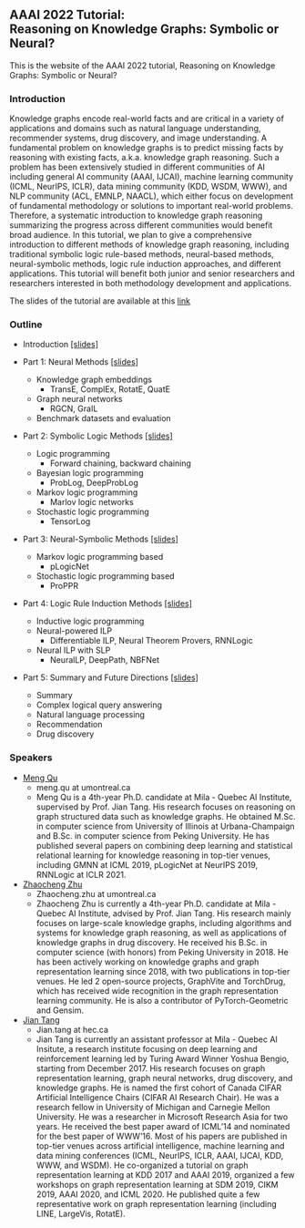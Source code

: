 ## AAAI 2022 Tutorial: <br>Reasoning on Knowledge Graphs: Symbolic or Neural?

This is the website of the AAAI 2022 tutorial, Reasoning on Knowledge Graphs: Symbolic or Neural?

### Introduction

Knowledge graphs encode real-world facts and are critical in a variety of applications and domains such as natural language understanding, recommender systems, drug discovery, and image understanding. A fundamental problem on knowledge graphs is to predict missing facts by reasoning with existing facts, a.k.a. knowledge graph reasoning. Such a problem has been extensively studied in different communities of AI including general AI community (AAAI, IJCAI), machine learning community (ICML, NeurIPS, ICLR), data mining community (KDD, WSDM, WWW), and NLP community (ACL, EMNLP, NAACL), which either focus on development of fundamental methodology or solutions to important real-world problems. Therefore, a systematic introduction to knowledge graph reasoning summarizing the progress across different communities would benefit broad audience. In this tutorial, we plan to give a comprehensive introduction to different methods of knowledge graph reasoning, including traditional symbolic logic rule-based methods, neural-based methods, neural-symbolic methods, logic rule induction approaches, and different applications. This tutorial will benefit both junior and senior researchers and researchers interested in both methodology development and applications.

The slides of the tutorial are available at this [link](https://github.com/aaai2022kgreasoning/aaai2022kgreasoning.github.io/raw/25faff9539860c2ec6b81ff6a1ba3e8cb57a416b/Reasoning%20on%20Knowledge%20Graphs.pptx)

### Outline

* Introduction [[slides]](https://aaai2022kgreasoning.github.io/part0_intro.pptx)

* Part 1: Neural Methods [[slides]](https://aaai2022kgreasoning.github.io/part1_neural.pptx)
  * Knowledge graph embeddings
    * TransE, ComplEx, RotatE, QuatE
  * Graph neural networks
    * RGCN, GraIL
  * Benchmark datasets and evaluation

* Part 2: Symbolic Logic Methods [[slides]](https://aaai2022kgreasoning.github.io/part2_symbolic.pptx)
  * Logic programming
    * Forward chaining, backward chaining
  * Bayesian logic programming
    * ProbLog, DeepProbLog
  * Markov logic programming
    * Marlov logic networks
  * Stochastic logic programming
    * TensorLog

* Part 3: Neural-Symbolic Methods [[slides]](https://aaai2022kgreasoning.github.io/part3_neural-symbolic.pptx)
  * Markov logic programming based
    * pLogicNet
  * Stochastic logic programming based
    * ProPPR

* Part 4: Logic Rule Induction Methods [[slides]](https://aaai2022kgreasoning.github.io/part4_rule-induction.pptx)
  * Inductive logic programming
  * Neural-powered ILP
    * Differentiable ILP, Neural Theorem Provers, RNNLogic
  * Neural ILP with SLP
    * NeuralLP, DeepPath, NBFNet

* Part 5: Summary and Future Directions [[slides]](https://aaai2022kgreasoning.github.io/part5_conclusion.pptx)
  * Summary
  * Complex logical query answering
  * Natural language processing
  * Recommendation
  * Drug discovery

### Speakers

* [Meng Qu](https://mnqu.github.io/)
  * meng.qu at umontreal.ca
  * Meng Qu is a 4th-year Ph.D. candidate at Mila - Quebec AI Institute, supervised by Prof. Jian Tang. His research focuses on reasoning on graph structured data such as knowledge graphs. He obtained M.Sc. in computer science from University of Illinois at Urbana-Champaign and B.Sc. in computer science from Peking University. He has published several papers on combining deep learning and statistical relational learning for knowledge reasoning in top-tier venues, including GMNN at ICML 2019, pLogicNet at NeurIPS 2019, RNNLogic at ICLR 2021. 
* [Zhaocheng Zhu](https://kiddozhu.github.io/)
  * Zhaocheng.zhu at umontreal.ca
  * Zhaocheng Zhu is currently a 4th-year Ph.D. candidate at Mila - Quebec AI Institute, advised by Prof. Jian Tang. His research mainly focuses on large-scale knowledge graphs, including algorithms and systems for knowledge graph reasoning, as well as applications of knowledge graphs in drug discovery. He received his B.Sc. in computer science (with honors) from Peking University in 2018. He has been actively working on knowledge graphs and graph representation learning since 2018, with two publications in top-tier venues. He led 2 open-source projects, GraphVite and TorchDrug, which has received wide recognition in the graph representation learning community. He is also a contributor of PyTorch-Geometric and Gensim.
* [Jian Tang](https://jian-tang.com/)
  * Jian.tang at hec.ca
  * Jian Tang is currently an assistant professor at Mila - Quebec AI Insitute, a research institute focusing on deep learning and reinforcement learning led by Turing Award Winner Yoshua Bengio, starting from December 2017. His research focuses on graph representation learning, graph neural networks, drug discovery, and knowledge graphs. He is named the first cohort of Canada CIFAR Artificial Intelligence Chairs (CIFAR AI Research Chair). He was a research fellow in University of Michigan and Carnegie Mellon University. He was a researcher in Microsoft Research Asia for two years. He received the best paper award of ICML’14 and nominated for the best paper of WWW’16. Most of his papers are published in top-tier venues across artificial intelligence, machine learning and data mining conferences (ICML, NeurIPS, ICLR, AAAI, IJCAI, KDD, WWW, and WSDM). He co-organized a tutorial on graph representation learning at KDD 2017 and AAAI 2019, organized a few workshops on graph representation learning at SDM 2019, CIKM 2019, AAAI 2020, and ICML 2020. He published quite a few representative work on graph representation learning (including LINE, LargeVis, RotatE). 
